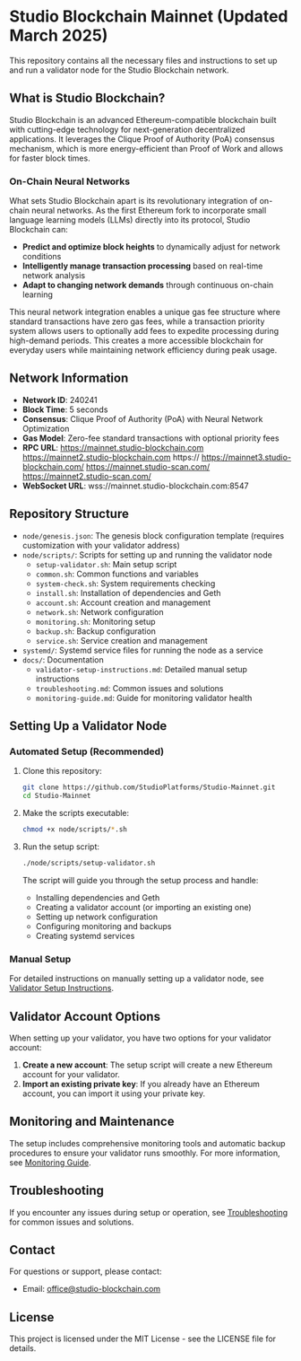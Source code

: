 # Studio Blockchain Mainnet (Updated March 2025)


This repository contains all the necessary files and instructions to set up and run a validator node for the Studio Blockchain network.

## What is Studio Blockchain?

Studio Blockchain is an advanced Ethereum-compatible blockchain built with cutting-edge technology for next-generation decentralized applications. It leverages the Clique Proof of Authority (PoA) consensus mechanism, which is more energy-efficient than Proof of Work and allows for faster block times.

### On-Chain Neural Networks

What sets Studio Blockchain apart is its revolutionary integration of on-chain neural networks. As the first Ethereum fork to incorporate small language learning models (LLMs) directly into its protocol, Studio Blockchain can:

- **Predict and optimize block heights** to dynamically adjust for network conditions
- **Intelligently manage transaction processing** based on real-time network analysis
- **Adapt to changing network demands** through continuous on-chain learning

This neural network integration enables a unique gas fee structure where standard transactions have zero gas fees, while a transaction priority system allows users to optionally add fees to expedite processing during high-demand periods. This creates a more accessible blockchain for everyday users while maintaining network efficiency during peak usage.

## Network Information

- **Network ID**: 240241
- **Block Time**: 5 seconds
- **Consensus**: Clique Proof of Authority (PoA) with Neural Network Optimization
- **Gas Model**: Zero-fee standard transactions with optional priority fees
- **RPC URL**: https://mainnet.studio-blockchain.com https://mainnet2.studio-blockchain.com https:// https://mainnet3.studio-blockchain.com/ https://mainnet.studio-scan.com/ https://mainnet2.studio-scan.com/
- **WebSocket URL**: wss://mainnet.studio-blockchain.com:8547

## Repository Structure

- `node/genesis.json`: The genesis block configuration template (requires customization with your validator address)
- `node/scripts/`: Scripts for setting up and running the validator node
  - `setup-validator.sh`: Main setup script
  - `common.sh`: Common functions and variables
  - `system-check.sh`: System requirements checking
  - `install.sh`: Installation of dependencies and Geth
  - `account.sh`: Account creation and management
  - `network.sh`: Network configuration
  - `monitoring.sh`: Monitoring setup
  - `backup.sh`: Backup configuration
  - `service.sh`: Service creation and management
- `systemd/`: Systemd service files for running the node as a service
- `docs/`: Documentation
  - `validator-setup-instructions.md`: Detailed manual setup instructions
  - `troubleshooting.md`: Common issues and solutions
  - `monitoring-guide.md`: Guide for monitoring validator health

## Setting Up a Validator Node

### Automated Setup (Recommended)

1. Clone this repository:
   ```bash
   git clone https://github.com/StudioPlatforms/Studio-Mainnet.git
   cd Studio-Mainnet
   ```

2. Make the scripts executable:
   ```bash
   chmod +x node/scripts/*.sh
   ```

3. Run the setup script:
   ```bash
   ./node/scripts/setup-validator.sh
   ```

   The script will guide you through the setup process and handle:
   - Installing dependencies and Geth
   - Creating a validator account (or importing an existing one)
   - Setting up network configuration
   - Configuring monitoring and backups
   - Creating systemd services

### Manual Setup

For detailed instructions on manually setting up a validator node, see [Validator Setup Instructions](docs/validator-setup-instructions.md).

## Validator Account Options

When setting up your validator, you have two options for your validator account:

1. **Create a new account**: The setup script will create a new Ethereum account for your validator.
2. **Import an existing private key**: If you already have an Ethereum account, you can import it using your private key.

## Monitoring and Maintenance

The setup includes comprehensive monitoring tools and automatic backup procedures to ensure your validator runs smoothly. For more information, see [Monitoring Guide](docs/monitoring-guide.md).

## Troubleshooting

If you encounter any issues during setup or operation, see [Troubleshooting](docs/troubleshooting.md) for common issues and solutions.

## Contact

For questions or support, please contact:

- Email: office@studio-blockchain.com

## License

This project is licensed under the MIT License - see the LICENSE file for details.
